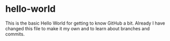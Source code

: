 # hello-world
This is the basic Hello World for getting to know GitHub a bit.
Already I have changed this file to make it my own and to learn about branches and commits.
